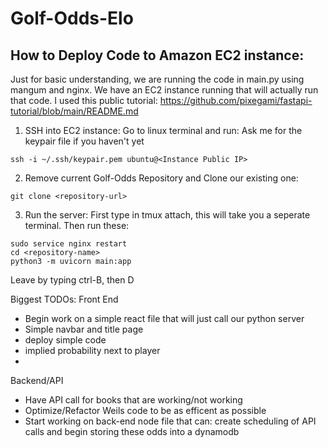 # Golf-Odds-Elo

## How to Deploy Code to Amazon EC2 instance:
Just for basic understanding, we are running the code in main.py using mangum and nginx. We have an EC2 instance running that will actually run that code. I used this public tutorial: https://github.com/pixegami/fastapi-tutorial/blob/main/README.md

1. SSH into EC2 instance: Go to linux terminal and run: Ask me for the keypair file if you haven't yet
```
ssh -i ~/.ssh/keypair.pem ubuntu@<Instance Public IP>
```
2. Remove current Golf-Odds Repository and Clone our existing one:
```
git clone <repository-url>
```
3. Run the server: First type in tmux attach, this will take you a seperate terminal. Then run these:
```
sudo service nginx restart
cd <repository-name>
python3 -m uvicorn main:app
```
Leave by typing ctrl-B, then D

Biggest TODOs:
Front End
- Begin work on a simple react file that will just call our python server
- Simple navbar and title page
- deploy simple code
- implied probability next to player
- 

Backend/API
- Have API call for books that are working/not working
- Optimize/Refactor Weils code to be as efficent as possible
- Start working on back-end node file that can: create scheduling of API calls and begin storing these odds into a dynamodb

